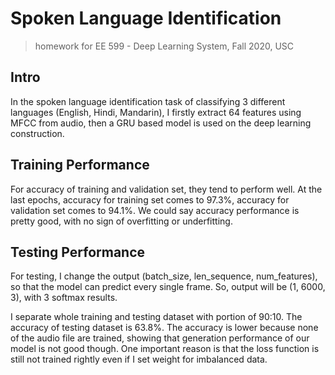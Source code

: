# Spoken Language Identification
> homework for EE 599 - Deep Learning System, Fall 2020, USC
## Intro
In the spoken language identification task of classifying 3 different languages (English, Hindi, Mandarin), I firstly extract 64 features using MFCC from audio, then a GRU based model is used on the deep learning construction.

## Training Performance
For accuracy of training and validation set, they tend to perform well. At the last epochs, accuracy for training set comes to 97.3%, accuracy for validation set comes to 94.1%.
We could say accuracy performance is pretty good, with no sign of overfitting or underfitting.


## Testing Performance
For testing, I change the output (batch_size, len_sequence, num_features), so that the model can predict every single frame. So, output will be (1, 6000, 3), with 3 softmax results.

I separate whole training and testing dataset with portion of 90:10. The accuracy of testing dataset is 63.8%. The accuracy is lower because none of the audio file are trained, showing that generation performance of our model is not good though. One important reason is that the loss function is still not trained rightly even if I set weight for imbalanced data.

